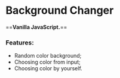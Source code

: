 # Background Changer

==**Vanilla JavaScript.**==

### Features:
- Random color background;
- Choosing color from input;
- Choosing color by yourself.